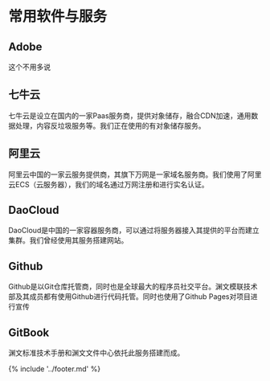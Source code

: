 # 常用软件与服务

## Adobe

这个不用多说

## 七牛云

七牛云是设立在国内的一家Paas服务商，提供对象储存，融合CDN加速，通用数据处理，内容反垃圾服务等。我们正在使用的有对象储存服务。

## 阿里云

阿里云中国的一家云服务提供商，其旗下万网是一家域名服务商。我们使用了阿里云ECS（云服务器），我们的域名通过万网注册和进行实名认证。

## DaoCloud

DaoCloud是中国的一家容器服务商，可以通过将服务器接入其提供的平台而建立集群。我们曾经使用其服务搭建网站。

## Github

Github是以Git仓库托管商，同时也是全球最大的程序员社交平台。渊文模联技术部及其成员都有使用Github进行代码托管。同时也使用了Github Pages对项目进行宣传

## GitBook

渊文标准技术手册和渊文文件中心依托此服务搭建而成。


{% include '../footer.md' %}